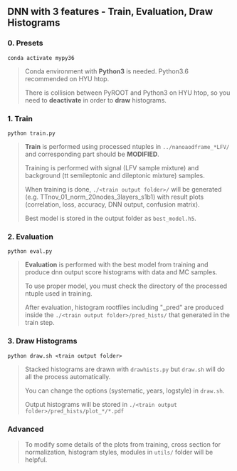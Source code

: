 ## DNN with 3 features - Train, Evaluation, Draw Histograms
### 0. Presets
`conda activate mypy36`
> Conda environment with **Python3** is needed. Python3.6 recommended on HYU htop.
> 
> There is collision between PyROOT and Python3 on HYU htop, so you need to **deactivate** in order to **draw** histograms.

### 1. Train
`python train.py`
> **Train** is performed using processed ntuples in `../nanoaodframe_*LFV/` and corresponding part should be **MODIFIED**.
> 
> Training is performed with signal (LFV sample mixture) and background (tt semileptonic and dileptonic mixture) samples.
> 
> When training is done, `./<train output folder>/` will be generated (e.g. TTnov_01_norm_20nodes_3layers_s1b1) with result plots (correlation, loss, accuracy, DNN output, confusion matrix).
> 
> Best model is stored in the output folder as `best_model.h5`.

### 2. Evaluation
`python eval.py`
> **Evaluation** is performed with the best model from training and produce dnn output score histograms with data and MC samples.
> 
> To use proper model, you must check the directory of the processed ntuple used in training.
> 
> After evaluation, histogram rootfiles including "_pred" are produced inside the `./<train output folder>/pred_hists/` that generated in the train step.

### 3. Draw Histograms
`python draw.sh <train output folder>`
> Stacked histograms are drawn with `drawhists.py` but `draw.sh` will do all the process automatically.
> 
> You can change the options (systematic, years, logstyle) in `draw.sh`.
> 
> Output histograms will be stored in `./<train output folder>/pred_hists/plot_*/*.pdf`

### Advanced
> To modify some details of the plots from training, cross section for normalization, histogram styles, modules in `utils/` folder will be helpful.
